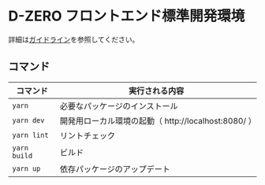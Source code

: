 # D-ZERO フロントエンド標準開発環境

詳細は[ガイドライン](https://guidelines.d-zero.co.jp)を参照してください。

## コマンド

| コマンド     | 実行される内容                                       |
| ------------ | ---------------------------------------------------- |
| `yarn`       | 必要なパッケージのインストール                       |
| `yarn dev`   | 開発用ローカル環境の起動（ http://localhost:8080/ ） |
| `yarn lint`  | リントチェック                                       |
| `yarn build` | ビルド                                               |
| `yarn up`    | 依存パッケージのアップデート                         |
